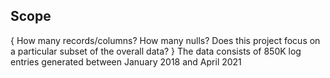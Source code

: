 ## Scope

{ How many records/columns? How many nulls? Does this project focus on a particular subset of the overall data? }
The data consists of 850K log entries generated between January 2018 and April 2021